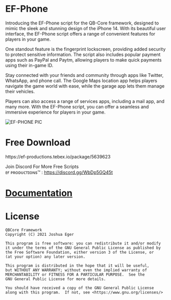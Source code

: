 <h1>EF-Phone</h1>

Introducing the EF-Phone script for the QB-Core framework, designed to mimic the sleek and stunning design of the iPhone 14. With its beautiful user interface, the EF-Phone script offers a range of convenient features for players in your game.

One standout feature is the fingerprint lockscreen, providing added security to protect sensitive information. The script also includes popular payment apps such as PayPal and Paytm, allowing players to make quick payments using their in-game ID.

Stay connected with your friends and community through apps like Twitter, WhatsApp, and phone call. The Google Maps location app helps players navigate the game world with ease, while the garage app lets them manage their vehicles.

Players can also access a range of services apps, including a mail app, and many more. With the EF-Phone script, you can offer a seamless and immersive experience for players in your game.


![EF-PHONE PIC](https://user-images.githubusercontent.com/104319683/233084085-719fbca7-e51c-4bed-b47a-23b117605c02.png)



<h1>Free Download</h1>
https://ef-productions.tebex.io/package/5639623
<br>

Join Discord For More Free Scripts<br>
ᴇғ ᴘʀᴏᴅᴜᴄᴛɪᴏɴs™ : https://discord.gg/WbDp5GQ45t

# [Documentation](https://efdevelopment.gitbook.io/ef-phone)


# License

    QBCore Framework
    Copyright (C) 2021 Joshua Eger

    This program is free software: you can redistribute it and/or modify
    it under the terms of the GNU General Public License as published by
    the Free Software Foundation, either version 3 of the License, or
    (at your option) any later version.

    This program is distributed in the hope that it will be useful,
    but WITHOUT ANY WARRANTY; without even the implied warranty of
    MERCHANTABILITY or FITNESS FOR A PARTICULAR PURPOSE.  See the
    GNU General Public License for more details.

    You should have received a copy of the GNU General Public License
    along with this program.  If not, see <https://www.gnu.org/licenses/>
